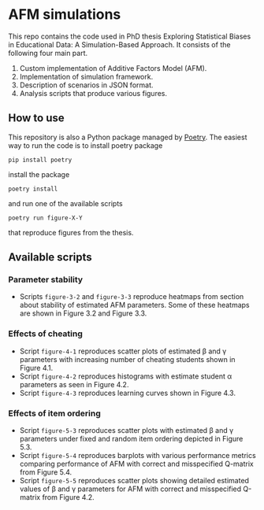 # AFM simulations

This repo contains the code used in PhD thesis Exploring Statistical Biases in Educational Data: A Simulation-Based
Approach. It consists of the following four main part.

1. Custom implementation of Additive Factors Model (AFM).
2. Implementation of simulation framework.
3. Description of scenarios in JSON format.
4. Analysis scripts that produce various figures.  

## How to use

This repository is also a Python package managed by [Poetry](https://python-poetry.org/). The easiest way to run
the code is to install poetry package

```commandline
pip install poetry
```

install the package

```commandline
poetry install
```

and run one of the available scripts 

```commandline
poetry run figure-X-Y
```

that reproduce figures from the thesis.

## Available scripts

### Parameter stability
* Scripts `figure-3-2` and `figure-3-3` reproduce heatmaps from section about stability of estimated AFM parameters. Some
of these heatmaps are shown in Figure 3.2 and Figure 3.3.

### Effects of cheating

* Script `figure-4-1` reproduces scatter plots of estimated β and γ parameters with increasing number of cheating
students shown in Figure 4.1.
* Script `figure-4-2` reproduces histograms with estimate student α parameters as seen in Figure 4.2.
* Script `figure-4-3` reproduces learning curves shown in Figure 4.3.

### Effects of item ordering
* Script `figure-5-3` reproduces scatter plots with estimated β and γ parameters under fixed and random item ordering
depicted in Figure 5.3.
* Script `figure-5-4` reproduces barplots with various performance metrics comparing performance of AFM with correct
and misspecified Q-matrix from Figure 5.4.
* Script `figure-5-5` reproduces scatter plots showing detailed estimated values of β and γ parameters for AFM with
correct and misspecified Q-matrix from Figure 4.2.
